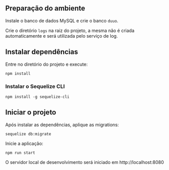 ## Preparação do ambiente

Instale o banco de dados MySQL e crie o banco `duuo`.

Crie o diretório `logs` na raiz do projeto, a mesma não é criada automaticamente e será utilizada pelo serviço de log.

## Instalar dependências

Entre no diretório do projeto e execute:

`npm install`

### Instalar o Sequelize CLI

`npm install -g sequelize-cli`

## Iniciar o projeto

Após instalar as dependências, aplique as migrations:

`sequelize db:migrate`

Inicie a aplicação:

`npm run start`

O servidor local de desenvolvimento será iniciado em http://localhost:8080